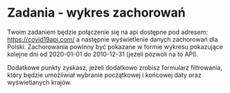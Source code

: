 # Zadania - wykres zachorowań


Twoim zadaniem będzie połączenie się na api dostępne pod adresem:
https://covid19api.com/
a następnie wyświetlenie danych zachorowań dla Polski.
Zachorowania powinny być pokazane w formie wykresu pokazujące kolejne dni od 2020-01-01 do 2010-12-31 (jeżeli pozwoli na to API).

Dodatkowe punkty zyskasz, jeżeli dodatkowo zrobisz formularz filtrowania, który będzie
umożliwiał wybranie początkowej i końcowej daty oraz wyświetlanych krajów.